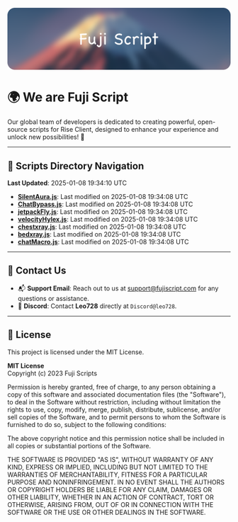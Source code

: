 ![Banner](.github/b.webp)

# 🌍 **We are Fuji Script**

Our global team of developers is dedicated to creating powerful, open-source scripts for Rise Client, designed to enhance your experience and unlock new possibilities! 🌟

---
<!-- SCRIPTS_NAVIGATION_START -->
## 📂 **Scripts Directory Navigation**

**Last Updated**: 2025-01-08 19:34:10 UTC

- **[SilentAura.js](scripts/SilentAura.js)**: Last modified on 2025-01-08 19:34:08 UTC
- **[ChatBypass.js](scripts/ChatBypass.js)**: Last modified on 2025-01-08 19:34:08 UTC
- **[jetpackFly.js](scripts/jetpackFly.js)**: Last modified on 2025-01-08 19:34:08 UTC
- **[velocityHylex.js](scripts/velocityHylex.js)**: Last modified on 2025-01-08 19:34:08 UTC
- **[chestxray.js](scripts/chestxray.js)**: Last modified on 2025-01-08 19:34:08 UTC
- **[bedxray.js](scripts/bedxray.js)**: Last modified on 2025-01-08 19:34:08 UTC
- **[chatMacro.js](scripts/chatMacro.js)**: Last modified on 2025-01-08 19:34:08 UTC

<!-- SCRIPTS_NAVIGATION_END -->

---

## 💬 **Contact Us**  
- 📬 **Support Email**: Reach out to us at [support@fujiscript.com](mailto:support@fujiscript.com) for any questions or assistance.  
- 💬 **Discord**: Contact **Leo728** directly at `Discord@leo728`.

---

## 📜 **License**

This project is licensed under the MIT License.  

**MIT License**  
Copyright (c) 2023 Fuji Scripts  

Permission is hereby granted, free of charge, to any person obtaining a copy of this software and associated documentation files (the "Software"), to deal in the Software without restriction, including without limitation the rights to use, copy, modify, merge, publish, distribute, sublicense, and/or sell copies of the Software, and to permit persons to whom the Software is furnished to do so, subject to the following conditions:  

The above copyright notice and this permission notice shall be included in all copies or substantial portions of the Software.  

THE SOFTWARE IS PROVIDED "AS IS", WITHOUT WARRANTY OF ANY KIND, EXPRESS OR IMPLIED, INCLUDING BUT NOT LIMITED TO THE WARRANTIES OF MERCHANTABILITY, FITNESS FOR A PARTICULAR PURPOSE AND NONINFRINGEMENT. IN NO EVENT SHALL THE AUTHORS OR COPYRIGHT HOLDERS BE LIABLE FOR ANY CLAIM, DAMAGES OR OTHER LIABILITY, WHETHER IN AN ACTION OF CONTRACT, TORT OR OTHERWISE, ARISING FROM, OUT OF OR IN CONNECTION WITH THE SOFTWARE OR THE USE OR OTHER DEALINGS IN THE SOFTWARE.  
